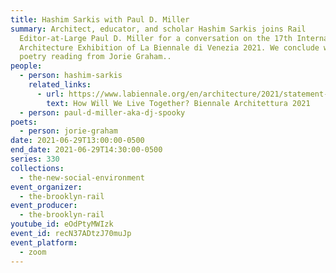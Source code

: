 ```yaml
---
title: Hashim Sarkis with Paul D. Miller
summary: Architect, educator, and scholar Hashim Sarkis joins Rail
  Editor-at-Large Paul D. Miller for a conversation on the 17th International
  Architecture Exhibition of La Biennale di Venezia 2021. We conclude with a
  poetry reading from Jorie Graham..
people:
  - person: hashim-sarkis
    related_links:
      - url: https://www.labiennale.org/en/architecture/2021/statement-hashim-sarkis
        text: How Will We Live Together? Biennale Architettura 2021
  - person: paul-d-miller-aka-dj-spooky
poets:
  - person: jorie-graham
date: 2021-06-29T13:00:00-0500
end_date: 2021-06-29T14:30:00-0500
series: 330
collections:
  - the-new-social-environment
event_organizer:
  - the-brooklyn-rail
event_producer:
  - the-brooklyn-rail
youtube_id: eOdPtyMWIzk
event_id: recN37ADtzJ70muJp
event_platform:
  - zoom
---
```


